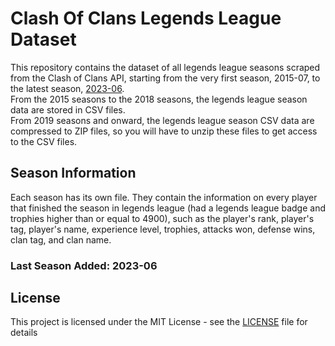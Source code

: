 # Clash Of Clans Legends League Dataset

This repository contains the dataset of all legends league seasons scraped from the Clash of Clans API, starting from the very first season, 2015-07, to the latest season, [2023-06](#last-season-added-2023-06).\
From the 2015 seasons to the 2018 seasons, the legends league season data are stored in CSV files.\
From 2019 seasons and onward, the legends league season CSV data are compressed to ZIP files, so you will have to unzip these files to get access to the CSV files.

## Season Information
Each season has its own file. They contain the information on every player that finished the season in legends league (had a legends league badge and trophies higher than or equal to 4900), such as the player's rank, player's tag, player's name, experience level, trophies, attacks won, defense wins, clan tag, and clan name.

### Last Season Added: 2023-06
## License

This project is licensed under the MIT License - see the [LICENSE](LICENSE) file for details